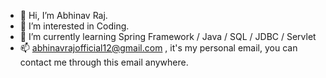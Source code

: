 - 👋 Hi, I’m Abhinav Raj.
- 👀 I’m interested in Coding.
- 🌱 I’m currently learning Spring Framework / Java / SQL / JDBC / Servlet
- 📫 abhinavrajofficial12@gmail.com , it's my personal email, you can contact me through this email anywhere.

<!---
abhinavraj12/abhinavraj12 is a ✨ special ✨ repository because its `README.md` (this file) appears on your GitHub profile.
You can click the Preview link to take a look at your changes.
--->
